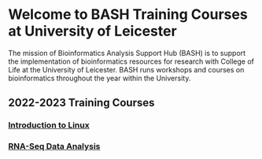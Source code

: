 # Welcome to BASH Training Courses at University of Leicester

The mission of Bioinformatics Analysis Support Hub (BASH) is to support the implementation of bioinformatics resources for research with College of Life  at the University of Leicester. BASH runs workshops and courses on bioinformatics throughout the year within the University.


## 2022-2023 Training Courses


### [Introduction to Linux](Docs/introduction-to-linux/introduction-to-linux.md)
### [RNA-Seq Data Analysis](Docs/rnaseq-training-course/rna-seq-course-schedule.md)


